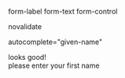 form-label
form-text
form-control

novalidate

autocomplete="given-name"

   <div class="valid-feedback">looks good!</div>
   <div class="invalid-feedback">please enter your first name</div>
